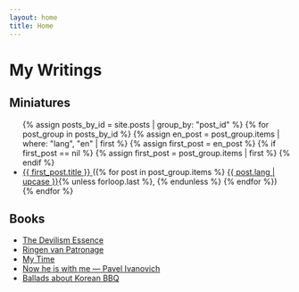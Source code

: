 ```yaml
---
layout: home
title: Home
---
```

<h1>My Writings</h1>

<h2>Miniatures</h2>
<ul>
  {% assign posts_by_id = site.posts | group_by: "post_id" %}
  {% for post_group in posts_by_id %}
    {% assign en_post = post_group.items | where: "lang", "en" | first %}
    {% assign first_post = en_post %}
    {% if first_post == nil %}
      {% assign first_post = post_group.items | first %}
    {% endif %}
    <li>
      <a href="{{ first_post.url | relative_url }}">
        {{ first_post.title }}
      </a>
      ({% for post in post_group.items %}
        <a href="{{ post.url | relative_url }}">{{ post.lang | upcase }}</a>{% unless forloop.last %}, {% endunless %}
      {% endfor %})
    </li>
  {% endfor %}
</ul>

<h2>Books</h2>
<ul>
  <li>
    <a href="{{ "/books/" | relative_url }}">The Devilism Essence</a>
  </li>
  <li>
    <a href="{{ "/books/ringen_van_patronage/" | relative_url }}">Ringen van Patronage</a>
  </li>
  <li>
    <a href="{{ "/books/my_time/" | relative_url }}">My Time</a>
  </li>
  <li>
    <a href="{{ "/books/now_he_is_with_me/" | relative_url }}">Now he is with me — Pavel Ivanovich</a>
  </li>
  <li>
    <a href="{{ "/books/ballads_about_korean_bbq/" | relative_url }}">Ballads about Korean BBQ</a>
  </li>
</ul>